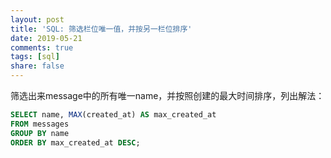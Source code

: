 ```yaml
---
layout: post
title: 'SQL: 筛选栏位唯一值，并按另一栏位排序'
date: 2019-05-21
comments: true
tags: [sql]
share: false
---
```


筛选出来message中的所有唯一name，并按照创建的最大时间排序，列出解法：

```sql
SELECT name, MAX(created_at) AS max_created_at
FROM messages
GROUP BY name
ORDER BY max_created_at DESC;
```
